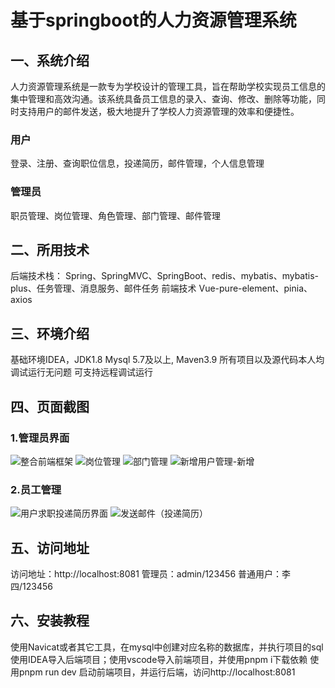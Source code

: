 # 基于springboot的人力资源管理系统
## 一、系统介绍
人力资源管理系统是一款专为学校设计的管理工具，旨在帮助学校实现员工信息的集中管理和高效沟通。该系统具备员工信息的录入、查询、修改、删除等功能，同时支持用户的邮件发送，极大地提升了学校人力资源管理的效率和便捷性。
### 用户
登录、注册、查询职位信息，投递简历，邮件管理，个人信息管理
### 管理员
职员管理、岗位管理、角色管理、部门管理、邮件管理
## 二、所用技术
后端技术栈：
  Spring、SpringMVC、SpringBoot、redis、mybatis、mybatis-plus、任务管理、消息服务、邮件任务
前端技术
  Vue-pure-element、pinia、axios
## 三、环境介绍
基础环境IDEA，JDK1.8 Mysql 5.7及以上, Maven3.9
所有项目以及源代码本人均调试运行无问题 可支持远程调试运行
## 四、页面截图
### 1.管理员界面
![整合前端框架](https://github.com/user-attachments/assets/175c2147-b668-4b14-b1ef-f891caf9bd0d)
![岗位管理](https://github.com/user-attachments/assets/ab9fdbc7-f545-45bf-9d25-4919501b55ad)
![部门管理](https://github.com/user-attachments/assets/1b2d181f-a861-4d0e-a275-8ca4b52842ce)
![新增用户管理-新增](https://github.com/user-attachments/assets/78220396-425a-4b93-9f4b-35a422dd3315)
### 2.员工管理
![用户求职投递简历界面](https://github.com/user-attachments/assets/3d2db7b9-c31e-4854-b873-74b5d19d0c73)
![发送邮件（投递简历）](https://github.com/user-attachments/assets/f2e3ad0e-5ac5-4ecf-b7bd-f4efc3120fc8)
## 五、访问地址
访问地址：http://localhost:8081
管理员：admin/123456
普通用户：李四/123456
## 六、安装教程
使用Navicat或者其它工具，在mysql中创建对应名称的数据库，并执行项目的sql
使用IDEA导入后端项目；使用vscode导入前端项目，并使用pnpm i下载依赖
使用pnpm run dev 启动前端项目，并运行后端，访问http://localhost:8081
